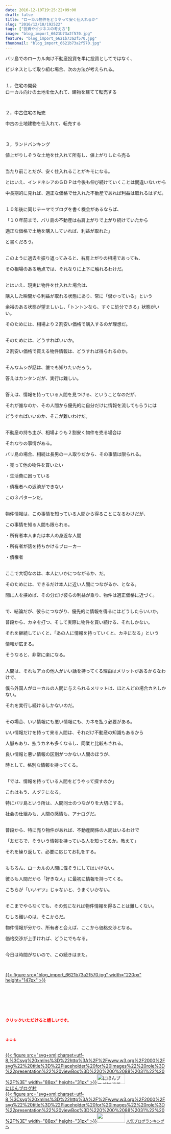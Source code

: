 ```yaml
---
date: 2016-12-10T19:25:22+09:00
draft: false
title: "ローカル物件をどうやって安く仕入れるか"
slug: "2016/12/10/192522"
tags: ["投資やビジネスの考え方"]
image: "blog_import_6621b73a2f570.jpg"
feature: "blog_import_6621b73a2f570.jpg"
thumbnail: "blog_import_6621b73a2f570.jpg"
---
```

<p>バリ島でのローカル向け不動産投資を単に投資としてではなく、</p><p>ビジネスとして取り組む場合、次の方法が考えられる。</p><p><br/>１，住宅の開発<br/>ローカル向けの土地を仕入れて、建物を建てて転売する</p><p> </p><p>２，中古住宅の転売</p><p>中古の土地建物を仕入れて、転売する</p><p> </p><p>３，ランドバンキング</p><p>値上がりしそうな土地を仕入れて所有し、値上がりしたら売る</p><p><br/>当たり前ことだが、安く仕入れることがキモになる。</p><p>とはいえ、インドネシアのＧＤＰは今後も伸び続けていくことは間違いないから</p><p>中長期的に見れば、適正な価格で仕入れた不動産であれば利益は取れるはずだ。</p><p><br/>１０年後に同じテーマでブログを書く機会があるならば、</p><p>「１０年前まで、バリ島の不動産は右肩上がりで上がり続けていたから</p><p>適正な価格で土地を購入していれば、利益が取れた」</p><p>と書くだろう。</p><p><br/>このように過去を振り返ってみると、右肩上がりの相場であっても、</p><p>その相場のある地点では、それなりに上下に触れるわけだ。</p><p><br/>とはいえ、現実に物件を仕入れた場合は、</p><p>購入した瞬間から利益が取れる状態にあり、常に「儲かっている」という</p><p>余裕のある状態が望ましいし、「トントンなら、すぐに処分できる」状態がいい。</p><p>そのためには、相場より２割安い価格で購入するのが理想だ。</p><p><br/>そのためには、どうすればいいか。</p><p>２割安い価格で買える物件情報は、どうすれば得られるのか。</p><p><br/>そんなムシが話は、誰でも知りたいだろう。</p><p>答えはカンタンだが、実行は難しい。</p><p><br/>答えは、情報を持っている人間を見つける、ということなのだが、</p><p>それが誰なのか、その人間から優先的に自分だけに情報を流してもらうには</p><p>どうすればいいのか、そこが難いわけだ。</p><p><br/>不動産の持ち主が、相場よりも２割安く物件を売る場合は</p><p>それなりの事情がある。</p><p>バリ島の場合、相続は長男の一人取りだから、その事情は限られる。</p><p>・売って他の物件を買いたい</p><p>・生活費に困っている</p><p>・債権者への返済ができない</p><p>この３パターンだ。</p><p><br/>物件情報は、この事情を知っている人間から得ることになるわけだが、</p><p>この事情を知る人間も限られる。</p><p>・所有者本人または本人の身近な人間</p><p>・所有者が話を持ちかけるブローカー</p><p>・債権者</p><p><br/>ここで大切なのは、本人にいかにつながるか、だ。</p><p>そのためには、できるだけ本人に近い人間につながるか、となる。</p><p>間に人を挟めば、その分だけ彼らの利益が乗り、物件は適正価格に近づく。</p><p><br/>で、結論だが、彼らにつながり、優先的に情報を得るにはどうしたらいいか。</p><p>普段から、カネを打つ、そして実際に物件を買い続ける、それしかない。</p><p>それを継続していくと、「あの人に情報を持っていくと、カネになる」という</p><p>情報が広まる。</p><p>そうなると、非常に楽になる。</p><p><br/>人間は、それもアカの他人がいい話を持ってくる理由はメリットがあるからなわけで、</p><p>僕ら外国人がローカルの人間に与えられるメリットは、ほとんどの場合カネしかない。</p><p>それを実行し続けるしかないのだ。</p><p><br/>その場合、いい情報にも悪い情報にも、カネを払う必要がある。</p><p>いい情報だけを持って来る人間は、それだけ不動産の知識もあるから</p><p>人脈もあり、払うカネも多くなるし、同業と比較もされる。</p><p>良い情報と悪い情報の区別がつかない人間のほうが、</p><p>時として、格別な情報を持ってくる。</p><p><br/>「では、情報を持っている人間をどうやって探すのか」</p><p>これはもう、人ヅテになる。</p><p>特にバリ島という所は、人間同士のつながりを大切にする。</p><p>社会の仕組みも、人間の感情も、アナログだ。</p><p><br/>普段から、特に売り物件があれば、不動産関係の人間はいるわけで</p><p>「友だちで、そういう情報を持っている人を知ってるか。教えて」</p><p>それを繰り返して、必要に応じてお礼をする。</p><p><br/>もちろん、ローカルの人間に偉そうにしてはいけない。</p><p>彼らも人間だから「好きな人」に最初に情報を持ってくる。</p><p>こちらが「いいヤツ」じゃないと、うまくいかない。</p><p><br/>そこまでやらなくても、その気になれば物件情報を得ることは難しくない。</p><p>むしろ難いのは、そこからだ。</p><p>物件情報が分かり、所有者と会えば、ここから価格交渉となる。</p><p>価格交渉が上手ければ、どうにでもなる。</p><p><br/>今日は時間がないので、この続きはまた。</p><p> </p><p><a href="blog_import_6621b73b6a5d0.jpg">{{< figure src="blog_import_6621b73a2f570.jpg" width="220px" height="147px" >}}</a></p><p> </p><p> </p><p> </p><p><font color="#ff0000" size="2"><strong>クリックいただけると嬉しいです。</strong></font></p><p></p><p> </p><p><font color="#ff0000" size="2"><strong>↓↓↓</strong></font></p><p><br/><a href="ranking.html?p_cid=01260127" target="_blank">{{< figure src="svg+xml;charset=utf-8,%3Csvg%20xmlns%3D%22http%3A%2F%2Fwww.w3.org%2F2000%2Fsvg%22%20title%3D%22Placeholder%20for%20Images%22%20role%3D%22presentation%22%20viewBox%3D%220%200%2088%2031%22%20%2F%3E" width="88px" height="31px" >}}<noscript><img width="88" height="31" alt="にほんブログ村 海外生活ブログ バリ島情報へ" src="https://img-proxy.blog-video.jp/images?url=http%3A%2F%2Foverseas.blogmura.com%2Fbali%2Fimg%2Fbali88_31.gif" border="0"></noscript></a><br/><a href="ranking.html?p_cid=01260127" target="_blank">にほんブログ村</a><br/><a title="人気ブログランキングへ" href="link.php?1804582">{{< figure src="svg+xml;charset=utf-8,%3Csvg%20xmlns%3D%22http%3A%2F%2Fwww.w3.org%2F2000%2Fsvg%22%20title%3D%22Placeholder%20for%20Images%22%20role%3D%22presentation%22%20viewBox%3D%220%200%2088%2031%22%20%2F%3E" width="88px" height="31px" >}}<noscript><img width="88" height="31" src="https://blog.with2.net/img/banner/banner_22.gif" border="0"></noscript></a> <a style="font-size: 12px;" href="link.php?1804582">人気ブログランキングへ</a></p>

